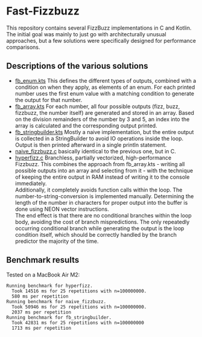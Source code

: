 # Fast-Fizzbuzz

This repository contains several FizzBuzz implementations in C and Kotlin. The initial goal was mainly to just go with architecturally unusual approaches, but a few solutions were specifically designed for performance comparisons.

## Descriptions of the various solutions

* [fb_enum.kts](fb_enum.kts)
  This defines the different types of outputs, combined with a condition on when they apply, as elements of an enum. For each printed number uses the first enum value with a matching condition to generate the output for that number.
* [fb_array.kts](fb_array.kts) 
  For each number, all four possible outputs (fizz, buzz, fizzbuzz, the number itself) are generated and stored in an array. Based on the division remainders of the number by 3 and 5, an index into the array is calculated
  and the corresponding output printed.
* [fb_stringbuilder.kts](fb_stringbuilder.kts)
  Mostly a naive implementation, but the entire output is collected in a StringBuilder to avoid IO operations inside the loop. Output is then printed afterward in a single println statement. 
* [naive_fizzbuzz.c](naive_fizzbuzz.c)
  basically identical to the previous one, but in C.
* [hyperfizz.c](hyperfizz.c)
  Branchless, partially vectorized, high-performance Fizzbuzz. 
  This combines the approach from fb_array.kts - writing all possible outputs into an array and selecting from it - with the technique of keeping the entire output in RAM instead of writing it to the console immediately.  
  Additionally, it completely avoids function calls within the loop. The number-to-string-conversion is implemented manually. Determining the length of the number in characters for proper output into the buffer is done using NEON vector instructions.  
  The end effect is that there are no conditional branches within the loop body, avoiding the cost of branch mispredictions. The only repeatedly occurring conditional branch while generating the output is the loop condition itself, which should be correctly handled by the branch predictor the majority of the time.

## Benchmark results
Tested on a MacBook Air M2:
```
Running benchmark for hyperfizz.
  Took 14516 ms for 25 repetitions with n=100000000.
  580 ms per repetition
Running benchmark for naive_fizzbuzz.
  Took 50946 ms for 25 repetitions with n=100000000.
  2037 ms per repetition
Running benchmark for fb_stringbuilder.
  Took 42831 ms for 25 repetitions with n=100000000
  1713 ms per repetition
```